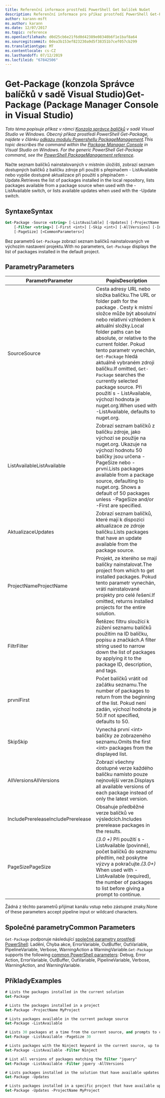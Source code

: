 ```yaml
---
title: Referenční informace prostředí PowerShell Get balíček NuGet
description: Referenční informace pro příkaz prostředí PowerShell Get-Package v konzole Správce balíčků NuGet v sadě Visual Studio.
author: karann-msft
ms.author: karann
ms.date: 12/07/2017
ms.topic: reference
ms.openlocfilehash: d0d25cb6e21f6d0d42389e08340b6f1e1baf8a64
ms.sourcegitcommit: 0dea3b153ef823230a9d5f38351b7cef057cb299
ms.translationtype: MT
ms.contentlocale: cs-CZ
ms.lasthandoff: 07/12/2019
ms.locfileid: "67842506"
---
```

# <a name="get-package-package-manager-console-in-visual-studio"></a><span data-ttu-id="14206-103">Get-Package (konzola Správce balíčků v sadě Visual Studio)</span><span class="sxs-lookup"><span data-stu-id="14206-103">Get-Package (Package Manager Console in Visual Studio)</span></span>

<span data-ttu-id="14206-104">*Toto téma popisuje příkaz v rámci [Konzola správce balíčků](package-manager-console.md) v sadě Visual Studio ve Windows. Obecný příkaz prostředí PowerShell Get-Package, najdete v článku [odkazu modulu Powershellu PackageManagement](/powershell/module/packagemanagement/?view=powershell-6).*</span><span class="sxs-lookup"><span data-stu-id="14206-104">*This topic describes the command within the [Package Manager Console](package-manager-console.md) in Visual Studio on Windows. For the generic PowerShell Get-Package command, see the [PowerShell PackageManagement reference](/powershell/module/packagemanagement/?view=powershell-6).*</span></span>

<span data-ttu-id="14206-105">Načte seznam balíčků nainstalovaných v místním úložišti, zobrazí seznam dostupných balíčků z balíčku zdroje při použití s přepínačem - ListAvailable nebo vypíše dostupné aktualizace při použití s přepínačem - Update.</span><span class="sxs-lookup"><span data-stu-id="14206-105">Retrieves the list of packages installed in the local repository, lists packages available from a package source when used with the -ListAvailable switch, or lists available updates when used with the -Update switch.</span></span>

## <a name="syntax"></a><span data-ttu-id="14206-106">Syntaxe</span><span class="sxs-lookup"><span data-stu-id="14206-106">Syntax</span></span>

```ps
Get-Package -Source <string> [-ListAvailable] [-Updates] [-ProjectName <string>]
    [-Filter <string>] [-First <int>] [-Skip <int>] [-AllVersions] [-IncludePrerelease]
    [-PageSize] [<CommonParameters>]
```

<span data-ttu-id="14206-107">Bez parametrů `Get-Package` zobrazí seznam balíčků nainstalovaných ve výchozím nastavení projektu.</span><span class="sxs-lookup"><span data-stu-id="14206-107">With no parameters, `Get-Package` displays the list of packages installed in the default project.</span></span>

## <a name="parameters"></a><span data-ttu-id="14206-108">Parametry</span><span class="sxs-lookup"><span data-stu-id="14206-108">Parameters</span></span>

| <span data-ttu-id="14206-109">Parametr</span><span class="sxs-lookup"><span data-stu-id="14206-109">Parameter</span></span> | <span data-ttu-id="14206-110">Popis</span><span class="sxs-lookup"><span data-stu-id="14206-110">Description</span></span> |
| --- | --- |
| <span data-ttu-id="14206-111">Source</span><span class="sxs-lookup"><span data-stu-id="14206-111">Source</span></span> | <span data-ttu-id="14206-112">Cesta adresy URL nebo složka balíčku.</span><span class="sxs-lookup"><span data-stu-id="14206-112">The URL or folder path for the package .</span></span> <span data-ttu-id="14206-113">Cesty k místní složce může být absolutní nebo relativní vzhledem k aktuální složky.</span><span class="sxs-lookup"><span data-stu-id="14206-113">Local folder paths can be absolute, or relative to the current folder.</span></span> <span data-ttu-id="14206-114">Pokud tento parametr vynechán, `Get-Package` hledá aktuálně vybraném zdroji balíčku.</span><span class="sxs-lookup"><span data-stu-id="14206-114">If omitted, `Get-Package` searches the currently selected package source.</span></span> <span data-ttu-id="14206-115">Při použití s - ListAvailable, výchozí hodnota je nuget.org.</span><span class="sxs-lookup"><span data-stu-id="14206-115">When used with -ListAvailable, defaults to nuget.org.</span></span> |
| <span data-ttu-id="14206-116">ListAvailable</span><span class="sxs-lookup"><span data-stu-id="14206-116">ListAvailable</span></span> | <span data-ttu-id="14206-117">Zobrazí seznam balíčků z balíčku zdroje, jako výchozí se použije na nuget.org. Ukazuje na výchozí hodnotu 50 balíčky jsou určena - PageSize nebo - první.</span><span class="sxs-lookup"><span data-stu-id="14206-117">Lists packages available from a package source, defaulting to nuget.org. Shows a default of 50 packages unless -PageSize and/or -First are specified.</span></span> |
| <span data-ttu-id="14206-118">Aktualizace</span><span class="sxs-lookup"><span data-stu-id="14206-118">Updates</span></span> | <span data-ttu-id="14206-119">Zobrazí seznam balíčků, které mají k dispozici aktualizace ze zdroje balíčku.</span><span class="sxs-lookup"><span data-stu-id="14206-119">Lists packages that have an update available from the package source.</span></span> |
| <span data-ttu-id="14206-120">ProjectName</span><span class="sxs-lookup"><span data-stu-id="14206-120">ProjectName</span></span> | <span data-ttu-id="14206-121">Projekt, ze kterého se mají balíčky nainstalovat.</span><span class="sxs-lookup"><span data-stu-id="14206-121">The project from which to get installed packages.</span></span> <span data-ttu-id="14206-122">Pokud tento parametr vynechán, vrátí nainstalované projekty pro celé řešení.</span><span class="sxs-lookup"><span data-stu-id="14206-122">If omitted, returns installed projects for the entire solution.</span></span> |
| <span data-ttu-id="14206-123">Filtr</span><span class="sxs-lookup"><span data-stu-id="14206-123">Filter</span></span> | <span data-ttu-id="14206-124">Řetězec filtru sloužící k zúžení seznamu balíčků použitím na ID balíčku, popisu a značkách.</span><span class="sxs-lookup"><span data-stu-id="14206-124">A filter string used to narrow down the list of packages by applying it to the package ID, description, and tags.</span></span> |
| <span data-ttu-id="14206-125">první</span><span class="sxs-lookup"><span data-stu-id="14206-125">First</span></span> | <span data-ttu-id="14206-126">Počet balíčků vrátit od začátku seznamu.</span><span class="sxs-lookup"><span data-stu-id="14206-126">The number of packages to return from the beginning of the list.</span></span> <span data-ttu-id="14206-127">Pokud není zadán, výchozí hodnota je 50.</span><span class="sxs-lookup"><span data-stu-id="14206-127">If not specified, defaults to 50.</span></span> |
| <span data-ttu-id="14206-128">Skip</span><span class="sxs-lookup"><span data-stu-id="14206-128">Skip</span></span> | <span data-ttu-id="14206-129">Vynechá první &lt;int&gt; balíčky ze zobrazeného seznamu.</span><span class="sxs-lookup"><span data-stu-id="14206-129">Omits the first &lt;int&gt; packages from the displayed list.</span></span>  |
| <span data-ttu-id="14206-130">AllVersions</span><span class="sxs-lookup"><span data-stu-id="14206-130">AllVersions</span></span> | <span data-ttu-id="14206-131">Zobrazí všechny dostupné verze každého balíčku namísto pouze nejnovější verze.</span><span class="sxs-lookup"><span data-stu-id="14206-131">Displays all available versions of each package instead of only the latest version.</span></span> |
| <span data-ttu-id="14206-132">IncludePrerelease</span><span class="sxs-lookup"><span data-stu-id="14206-132">IncludePrerelease</span></span> | <span data-ttu-id="14206-133">Obsahuje předběžné verze balíčků ve výsledcích.</span><span class="sxs-lookup"><span data-stu-id="14206-133">Includes prerelease packages in the results.</span></span> |
| <span data-ttu-id="14206-134">PageSize</span><span class="sxs-lookup"><span data-stu-id="14206-134">PageSize</span></span> | <span data-ttu-id="14206-135">*(3.0 +)*  Při použití s - ListAvailable (povinné), počet balíčků do seznamu předtím, než poskytne výzvy a pokračujte.</span><span class="sxs-lookup"><span data-stu-id="14206-135">*(3.0+)* When used with -ListAvailable (required), the number of packages to list before giving a prompt to continue.</span></span> |

<span data-ttu-id="14206-136">Žádná z těchto parametrů přijímat kanálu vstup nebo zástupné znaky.</span><span class="sxs-lookup"><span data-stu-id="14206-136">None of these parameters accept pipeline input or wildcard characters.</span></span>

## <a name="common-parameters"></a><span data-ttu-id="14206-137">Společné parametry</span><span class="sxs-lookup"><span data-stu-id="14206-137">Common Parameters</span></span>

<span data-ttu-id="14206-138">`Get-Package` podporuje následující [společné parametry prostředí PowerShell](http://go.microsoft.com/fwlink/?LinkID=113216): Ladění, Chyba akce, ErrorVariable, OutBuffer, OutVariable, PipelineVariable, Verbose, WarningAction a WarningVariable.</span><span class="sxs-lookup"><span data-stu-id="14206-138">`Get-Package` supports the following [common PowerShell parameters](http://go.microsoft.com/fwlink/?LinkID=113216): Debug, Error Action, ErrorVariable, OutBuffer, OutVariable, PipelineVariable, Verbose, WarningAction, and WarningVariable.</span></span>

## <a name="examples"></a><span data-ttu-id="14206-139">Příklady</span><span class="sxs-lookup"><span data-stu-id="14206-139">Examples</span></span>

```ps
# Lists the packages installed in the current solution
Get-Package

# Lists the packages installed in a project
Get-Package -ProjectName MyProject

# Lists packages available in the current package source
Get-Package -ListAvailable

# Lists 30 packages at a time from the current source, and prompts to continue if more are available
Get-Package -ListAvailable -PageSize 30

# Lists packages with the Ninject keyword in the current source, up to 50
Get-Package -ListAvailable -Filter Ninject

# List all versions of packages matching the filter "jquery"
Get-Package -ListAvailable -Filter jquery -AllVersions

# Lists packages installed in the solution that have available updates
Get-Package -Updates

# Lists packages installed in a specific project that have available updates
Get-Package -Updates -ProjectName MyProject
```
